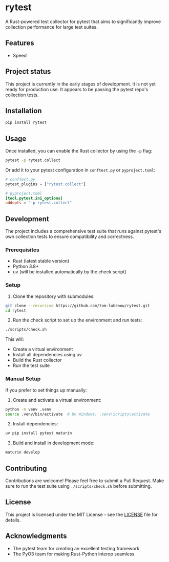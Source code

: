 # rytest

A Rust-powered test collector for pytest that aims to significantly improve collection performance for large test suites.

## Features

- Speed

## Project status

This project is currently in the early stages of development. It is not yet ready for production use.
It appears to be passing the pytest repo's collection tests.

## Installation

```bash
pip install rytest
```

## Usage

Once installed, you can enable the Rust collector by using the `-p` flag:

```bash
pytest -p rytest.collect
```

Or add it to your pytest configuration in `conftest.py` or `pyproject.toml`:

```python
# conftest.py
pytest_plugins = ["rytest.collect"]
```

```toml
# pyproject.toml
[tool.pytest.ini_options]
addopts = "-p rytest.collect"
```

## Development

The project includes a comprehensive test suite that runs against pytest's own collection tests to ensure compatibility and correctness.

### Prerequisites

- Rust (latest stable version)
- Python 3.8+
- uv (will be installed automatically by the check script)

### Setup

1. Clone the repository with submodules:
```bash
git clone --recursive https://github.com/tom-lubenow/rytest.git
cd rytest
```

2. Run the check script to set up the environment and run tests:
```bash
./scripts/check.sh
```

This will:
- Create a virtual environment
- Install all dependencies using uv
- Build the Rust collector
- Run the test suite

### Manual Setup

If you prefer to set things up manually:

1. Create and activate a virtual environment:
```bash
python -m venv .venv
source .venv/bin/activate  # On Windows: .venv\Scripts\activate
```

2. Install dependencies:
```bash
uv pip install pytest maturin
```

3. Build and install in development mode:
```bash
maturin develop
```

## Contributing

Contributions are welcome! Please feel free to submit a Pull Request. Make sure to run the test suite using `./scripts/check.sh` before submitting.

## License

This project is licensed under the MIT License - see the [LICENSE](LICENSE) file for details.

## Acknowledgments

- The pytest team for creating an excellent testing framework
- The PyO3 team for making Rust-Python interop seamless 
